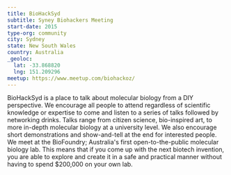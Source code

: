 ```yaml
---
title: BioHackSyd
subtitle: Syney Biohackers Meeting
start-date: 2015
type-org: community
city: Sydney
state: New South Wales
country: Australia
_geoloc:
  lat: -33.868820
  lng: 151.209296
meetup: https://www.meetup.com/biohackoz/
---
```


BioHackSyd is a place to talk about molecular biology from a DIY perspective. We encourage all people to attend regardless of scientific knowledge or expertise to come and listen to a series of talks followed by networking drinks. Talks range from citizen science, bio-inspired art, to more in-depth molecular biology at a university level. We also encourage short demonstrations and show-and-tell at the end for interested people. We meet at the BioFoundry; Australia's first open-to-the-public molecular biology lab. This means that if you come up with the next biotech invention, you are able to explore and create it in a safe and practical manner without having to spend $200,000 on your own lab.
